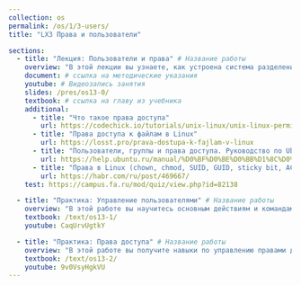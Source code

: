 ```yaml
---
collection: os
permalink: /os/1/3-users/
title: "LX3 Права и пользователи"

sections:
  - title: "Лекция: Пользователи и права" # Название работы
    overview: "В этой лекции вы узнаете, как устроена система разделения прав доступа в Linux, а также зачем нужен суперпользователь и как отслеживать и изменять права доступа к файлам и папкам." # Пояснительный текст
    document: # ссылка на методические указания
    youtube: # Видеозапись занятия
    slides: /pres/os13-0/
    textbook: # ссылка на главу из учебника
    additional: 
      - title: "Что такое права доступа"
        url: https://codechick.io/tutorials/unix-linux/unix-linux-permissions
      - title: "Права доступа к файлам в Linux"
        url: https://losst.pro/prava-dostupa-k-fajlam-v-linux
      - title: "Пользователи, группы и права доступа. Руководство по Ubuntu для новичков"
        url: https://help.ubuntu.ru/manual/%D0%BF%D0%BE%D0%BB%D1%8C%D0%B7%D0%BE%D0%B2%D0%B0%D1%82%D0%B5%D0%BB%D0%B8_%D0%B8_%D0%B3%D1%80%D1%83%D0%BF%D0%BF%D1%8B
      - title: "Права в Linux (chown, chmod, SUID, GUID, sticky bit, ACL, umask)"
        url: https://habr.com/ru/post/469667/
    test: https://campus.fa.ru/mod/quiz/view.php?id=82138

  - title: "Практика: Управление пользователями" # Название работы
    overview: "В этой работе вы научитесь основным действиям и командам, связанным с управлением пользователями Linux - добавление, удаление пользователя, изменение пароля, добавление в группу. Основные изучаемые команды - adduser, passwd, su, sudo." # Пояснительный текст
    textbook: /text/os13-1/
    youtube: CaqUrvUgtkY

  - title: "Практика: Права доступа" # Название работы
    overview: "В этой работе вы получите навыки по управлению правами доступа к файловым ресурсам системы, освоить основные команды - chmod, chown, chgrp." # Пояснительный текст
    textbook: /text/os13-2/
    youtube: 9v0VsyHgkVU
---
```

